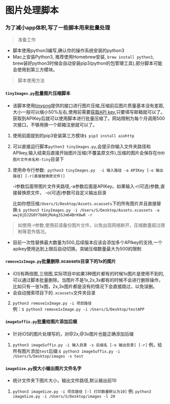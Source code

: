 # 图片处理脚本

### 为了减小app体积,写了一些脚本用来批量处理

> 准备工作

- 脚本使用python3编写,确认你的操作系统安装的python3
- Mac上安装Python3, 推荐使用Homebrew安装, `brew install python3`, brew装好python3时候会自动安装pip3(python的包管理工具),部分脚本可能会使用到第三方模块。

> 脚本使用方法

#### `tinyImages.py`批量图片压缩脚本
- 该脚本使用[tinypng](https://tinypng.com/)提供的接口进行图片压缩,压缩前后图片质量基本没有差距,大小一般可以缩小50%左右,使用前需要[获取API key](https://tinypng.com/developers),只要填写邮箱就可以了。获取到APIKey后就可以使用脚本进行批量压缩了。网站限制为每个月调用500次接口，不够用换一个邮箱注册就可以了。

1. 使用前面提到的pip3安装第三方模块`$ pip3 install aiohttp`

2. 可以直接运行脚本`python3 tinyImages.py`,会提示你输入文件夹路径和APIkey,输入结束后直接开始图片压缩(不覆盖原文件),压缩的图片会保存在`你的图片文件夹名称-tiny`目录下

3. 使用命令行参数:` python3 tinyImages.py  -i 输入路径 -a APIKey [-o 输出路径] [-r(直接替换原文件)]`

	-i参数后面带图片文件夹路径,-a参数后面是APIKey。如果输入-r(可选)参数,直接替换原文件， -o(可选)参数可自定义输出目录
	
	比如你想压缩`/Users/S/Desktop/Assets.xcassets`下的所有图片并且直接替换:`$ python3 tinyImages.py -i /Users/S/Desktop/Assets.xcassets -a wwj8jDJZG0Y7b80jMakg3SJm64BrK8wR -r`

> 如使用-r参数,使用前请备份图片文件，以免出现网络断开，压缩数量超过限制等意外情况。

- 目前一次性替换最大数量为500,后续版本应该会添加多个APIkey的支持,一个apikey使用达到上限后自动切换。突破压缩数量最大为500的限制

#### `remove1xImage.py`批量删除.xcassets目录下的1x的图片
- iOS有两倍图,三倍图,实际项目中如果3种图片都有的时候1x图片是使用不到的,可以通过脚本批量删除。当图片不是1x,2x,3x都有的时候不会进行删除操作，比如只有一张1x图，2x,3x图片都是没有的情况下会直接跳过，以免误删。
- 会自动搜索项目下的`.xcassets`文件夹目录

2. `python3 remove1xImage.py -i 项目路径`  
	例：`$ python3 remove1xImage.py -i /Users/S/Desktop/testAPP`
	
#### `imageSuffix.py`批量给图片添加后缀
- 针对iOS的图片处理写的，对@2x,@3x图片也能正确添加后缀

1. `python3 imageSuffix.py -i 输入目录 -s 后缀名 [-o 输出目录] [-r]`
	例，给所有图片添加`test`后缀:`$ python3 imageSuffix.py -i /Users/S/Desktop/images -s test`
	
#### `imageSize.py`按大小输出图片文件名字
- 统计文件夹下图片大小，输出文件路径,默认输出前10

1. `python3 imageSize.py -i 项目路径 [-l 打印数量默认为10]`
	例: `python3 imageSize.py -i /Users/S/Desktop/images -l 20`
